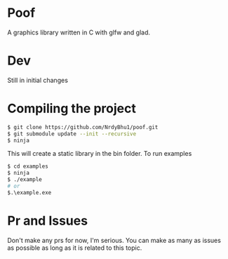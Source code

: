 # Poof
A graphics library written in C with glfw and glad.

# Dev
Still in initial changes

# Compiling the project
```sh
$ git clone https://github.com/NrdyBhu1/poof.git
$ git submodule update --init --recursive
$ ninja
```
This will create a static library in the bin folder. To run examples
```sh
$ cd examples
$ ninja
$ ./example 
# or 
$.\example.exe
```

# Pr and Issues
Don't make any prs for now, I'm serious. You can make as many as issues as possible as long as it is related to this topic.
